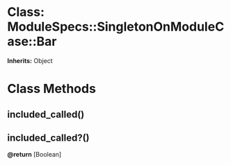# Class: ModuleSpecs::SingletonOnModuleCase::Bar
**Inherits:** Object
    



# Class Methods
## included_called() [](#method-c-included_called)
## included_called?() [](#method-c-included_called?)
**@return** [Boolean] 


